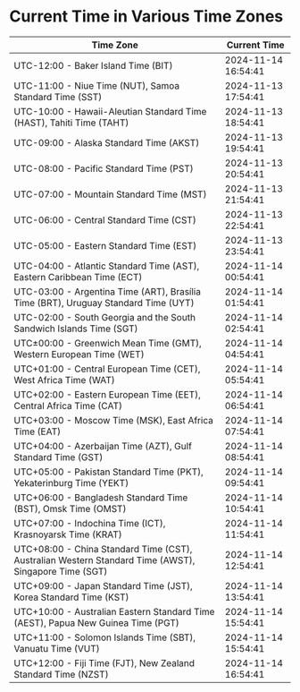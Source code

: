 # Current Time in Various Time Zones

| Time Zone | Current Time |
|-----------|--------------|
| UTC-12:00 - Baker Island Time (BIT) | 2024-11-14 16:54:41 |
| UTC-11:00 - Niue Time (NUT), Samoa Standard Time (SST) | 2024-11-13 17:54:41 |
| UTC-10:00 - Hawaii-Aleutian Standard Time (HAST), Tahiti Time (TAHT) | 2024-11-13 18:54:41 |
| UTC-09:00 - Alaska Standard Time (AKST) | 2024-11-13 19:54:41 |
| UTC-08:00 - Pacific Standard Time (PST) | 2024-11-13 20:54:41 |
| UTC-07:00 - Mountain Standard Time (MST) | 2024-11-13 21:54:41 |
| UTC-06:00 - Central Standard Time (CST) | 2024-11-13 22:54:41 |
| UTC-05:00 - Eastern Standard Time (EST) | 2024-11-13 23:54:41 |
| UTC-04:00 - Atlantic Standard Time (AST), Eastern Caribbean Time (ECT) | 2024-11-14 00:54:41 |
| UTC-03:00 - Argentina Time (ART), Brasília Time (BRT), Uruguay Standard Time (UYT) | 2024-11-14 01:54:41 |
| UTC-02:00 - South Georgia and the South Sandwich Islands Time (SGT) | 2024-11-14 02:54:41 |
| UTC±00:00 - Greenwich Mean Time (GMT), Western European Time (WET) | 2024-11-14 04:54:41 |
| UTC+01:00 - Central European Time (CET), West Africa Time (WAT) | 2024-11-14 05:54:41 |
| UTC+02:00 - Eastern European Time (EET), Central Africa Time (CAT) | 2024-11-14 06:54:41 |
| UTC+03:00 - Moscow Time (MSK), East Africa Time (EAT) | 2024-11-14 07:54:41 |
| UTC+04:00 - Azerbaijan Time (AZT), Gulf Standard Time (GST) | 2024-11-14 08:54:41 |
| UTC+05:00 - Pakistan Standard Time (PKT), Yekaterinburg Time (YEKT) | 2024-11-14 09:54:41 |
| UTC+06:00 - Bangladesh Standard Time (BST), Omsk Time (OMST) | 2024-11-14 10:54:41 |
| UTC+07:00 - Indochina Time (ICT), Krasnoyarsk Time (KRAT) | 2024-11-14 11:54:41 |
| UTC+08:00 - China Standard Time (CST), Australian Western Standard Time (AWST), Singapore Time (SGT) | 2024-11-14 12:54:41 |
| UTC+09:00 - Japan Standard Time (JST), Korea Standard Time (KST) | 2024-11-14 13:54:41 |
| UTC+10:00 - Australian Eastern Standard Time (AEST), Papua New Guinea Time (PGT) | 2024-11-14 15:54:41 |
| UTC+11:00 - Solomon Islands Time (SBT), Vanuatu Time (VUT) | 2024-11-14 15:54:41 |
| UTC+12:00 - Fiji Time (FJT), New Zealand Standard Time (NZST) | 2024-11-14 16:54:41 |
